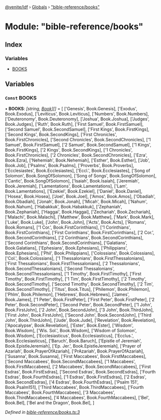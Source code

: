 [@venite/ldf](../README.md) › [Globals](../globals.md) › ["bible-reference/books"](_bible_reference_books_.md)

# Module: "bible-reference/books"

## Index

### Variables

* [BOOKS](_bible_reference_books_.md#const-books)

## Variables

### `Const` BOOKS

• **BOOKS**: *[string, [Book](../enums/_bible_reference_book_.book.md)][]* = [
  ['Genesis', Book.Genesis],
  ['Exodus', Book.Exodus],
  ['Leviticus', Book.Leviticus],
  ['Numbers', Book.Numbers],
  ['Deuteronomy', Book.Deuteronomy],
  ['Joshua', Book.Joshua],
  ['Judges', Book.Judges],
  ['Ruth', Book.Ruth],
  ['First Samuel', Book.FirstSamuel],
  ['Second Samuel', Book.SecondSamuel],
  ['First Kings', Book.FirstKings],
  ['Second Kings', Book.SecondKings],
  ['First Chronicles', Book.FirstChronicles],
  ['Second Chronicles', Book.SecondChronicles],
  ['1 Samuel', Book.FirstSamuel],
  ['2 Samuel', Book.SecondSamuel],
  ['1 Kings', Book.FirstKings],
  ['2 Kings', Book.SecondKings],
  ['1 Chronicles', Book.FirstChronicles],
  ['2 Chronicles', Book.SecondChronicles],
  ['Ezra', Book.Ezra],
  ['Nehemiah', Book.Nehemiah],
  ['Esther', Book.Esther],
  ['Job', Book.Job],
  ['Psalms', Book.Psalms],
  ['Proverbs', Book.Proverbs],
  ['Ecclesiastes', Book.Ecclesiastes],
  ['Eccl.', Book.Ecclesiastes],
  ['Song of Solomon', Book.SongOfSolomon],
  ['Song of Songs', Book.SongOfSolomon],
  ['Cantic', Book.SongOfSolomon],
  ['Isaiah', Book.Isaiah],
  ['Jeremiah', Book.Jeremiah],
  ['Lamentations', Book.Lamentations],
  ['Lam', Book.Lamentations],
  ['Ezekiel', Book.Ezekiel],
  ['Daniel', Book.Daniel],
  ['Hosea', Book.Hosea],
  ['Joel', Book.Joel],
  ['Amos', Book.Amos],
  ['Obadiah', Book.Obadiah],
  ['Jonah', Book.Jonah],
  ['Micah', Book.Micah],
  ['Nahum', Book.Nahum],
  ['Habakkuk', Book.Habakkuk],
  ['Zephaniah', Book.Zephaniah],
  ['Haggai', Book.Haggai],
  ['Zechariah', Book.Zechariah],
  ['Malachi', Book.Malachi],
  ['Matthew', Book.Matthew],
  ['Mark', Book.Mark],
  ['Luke', Book.Luke],
  ['John', Book.John],
  ['Acts', Book.Acts],
  ['Romans', Book.Romans],
  ['1 Cor.', Book.FirstCorinthians],
  ['1 Corinthians', Book.FirstCorinthians],
  ['First Corinthians', Book.FirstCorinthians],
  ['2 Cor.', Book.SecondCorinthians],
  ['2 Corinthians', Book.SecondCorinthians],
  ['Second Corinthians', Book.SecondCorinthians],
  ['Galatians', Book.Galatians],
  ['Ephesians', Book.Ephesians],
  ['Philippians', Book.Ephesians],
  ['Phil', Book.Philippians],
  ['Colossians', Book.Colossians],
  ['Col.', Book.Colossians],
  ['1 Thessalonians', Book.FirstThessalonians],
  ['First Thessalonians', Book.FirstThessalonians],
  ['2 Thessalonians', Book.SecondThessalonians],
  ['Second Thessalonians', Book.SecondThessalonians],
  ['1 Timothy', Book.FirstTimothy],
  ['First Timothy', Book.FirstTimothy],
  ['1 Tim', Book.FirstTimothy],
  ['2 Timothy', Book.SecondTimothy],
  ['Second Timothy', Book.SecondTimothy],
  ['2 Tim', Book.SecondTimothy],
  ['Titus', Book.Titus],
  ['Philemon', Book.Philemon],
  ['Phlm', Book.Philemon],
  ['Hebrews', Book.Hebrews],
  ['James', Book.James],
  ['1 Peter', Book.FirstPeter],
  ['First Peter', Book.FirstPeter],
  ['2 Peter', Book.SecondPeter],
  ['Second Peter', Book.SecondPeter],
  ['1 John', Book.FirstJohn],
  ['2 John', Book.SecondJohn],
  ['3 John', Book.ThirdJohn],
  ['First John', Book.FirstJohn],
  ['Second John', Book.SecondJohn],
  ['Third John', Book.ThirdJohn],
  ['Jude', Book.Jude],
  ['Revelation', Book.Revelation],
  ['Apocalypse', Book.Revelation],
  ['Ester', Book.Ester],
  ['Wisdom', Book.Wisdom],
  ['Wis. Sol.', Book.Wisdom],
  ['Wisdom of Solomon', Book.Wisdom],
  ['Ecclesiasticus', Book.Ecclesiasticus],
  ['Ecclus.', Book.Ecclesiasticus],
  ['Baruch', Book.Baruch],
  ['Epistle of Jeremiah', Book.EpistleJeremiah],
  ['Ep. Jer.', Book.EpistleJeremiah],
  ['Prayer of Azariah', Book.PrayerOfAzariah],
  ['PrAzariah', Book.PrayerOfAzariah],
  ['Susanna', Book.Susanna],
  ['First Maccabees', Book.FirstMaccabees],
  ['Second Maccabees', Book.SecondMaccabees],
  ['1 Maccabees', Book.FirstMaccabees],
  ['2 Maccabees', Book.SecondMaccabees],
  ['First Esdras', Book.FirstEsdras],
  ['Second Esdras', Book.SecondEsdras],
  ['Fourth Esdras', Book.FourthEsdras],
  ['1 Esdras', Book.FirstEsdras],
  ['2 Esdras', Book.SecondEsdras],
  ['4 Esdras', Book.FourthEsdras],
  ['Psalm 151', Book.Psalm151],
  ['Third Maccabees', Book.ThirdMaccabees],
  ['Fourth Maccabees', Book.FourthMaccabees],
  ['3 Maccabees', Book.ThirdMaccabees],
  ['4 Maccabees', Book.FourthMaccabees],
  ['Bel', Book.Bel],
  ['Bel and the Dragon', Book.Bel],
]

*Defined in [bible-reference/books.ts:3](https://github.com/gbj/venite/blob/97943766/ldf/src/bible-reference/books.ts#L3)*
